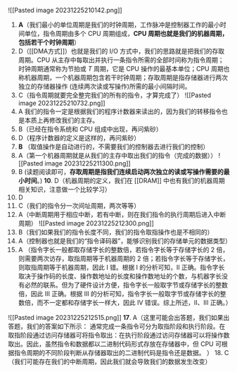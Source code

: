 ![[Pasted image 20231225210142.png]]
01. **A**（我们最小的单位周期是我们的时钟周期，工作脉冲是控制器工作的最小时间单位，指令周期由多个 CPU 周期组成，**CPU 周期也就是我们的机器周期，包括若干个时钟周期**） 
02. D（[[DMA方式]]）也就是我们的 I/O 方式中，我们的思路就是把我们的存取周期。CPU 从主存中每取出并执行一条指令所需的全部时间称为指令周期；时钟周期通常称为节拍或 $T$ 周期，它是 CPU 操作的最基本单位；CPU 周期也称机器周期，一个机器周期包含若干时钟周期；存取周期是指存储器进行两次独立的存储器操作 (连续两次读或写操作)所需的最小间隔时间。
03. C（指令周期就要完全整完我们的所有的指令，才算完成了）
![[Pasted image 20231225210732.png]]
04. A 我们的指令一定是根据我们的程序计数器来读出的，因为我们的转移指令也是本质上再修改我们的主存。
05. B（已经在指令系统和 CPU 组成中出现，再问紫砂）
06. D（程序计数器的定义是这样的，再问紫砂）
07. **B** （取值操作是自动进行的，不需要我们的控制器去进行我们的控制）
08. A（第一个机器周期就是从我们的主存中取出我们的指令（完成的数据））
![[Pasted image 20231225211300.png]]
09. B (读题阅读即可，**存取周期是指我们连续启动两次独立的读或写操作需要的最小时间**。)
**10**. D（机器周期的定义，我们在 [[DRAM]] 中也有我们的机器周期相关知识，注意做一个比较学习）
11. D 
12. C（我们的指令分一次间址周期，两次等等）
13. A（中断周期用于相应中断，若有中断，则在我们指令的执行周期后进入中断周期）
![[Pasted image 20231225212300.png]]
14. B（我们如果我们的指令长度不同，我们的指令取指操作也是不相同的）
15. A（控制器也就是我们的“指令译码器”，能够识别我们的存储单元的数据类型）
16. A （指令字长一般都取存储字长的整数倍，若指令字长等于存储字长的 2 倍，则需要两次访存，取指周期等于机器周期的 2 倍；若指令字长等于存储字长，则取指周期等于机器周期，因此 I 错。根据 I 的分析可知，II 正确。指令字长取决于操作码的长度、操作数地址的长度和操作数地址的个数，与机器字长没有必然的联系。但为了硬件设计方便，指令字长一般取字节或存储字长的整数倍，因此 III 正确。根据 III 的分析可知，指令字长一般取字节或存储字长的整数倍，而不一定都和存储字长一样大，因此 IV 错误。综上所述，II、III 正确。）

![[Pasted image 20231225212515.png]]
**17**. A（这里可能会出答题，我们如果出答题，我们的答案如下所示：
通常完成一条指令可分为取指阶段和执行阶段。在取指阶段通过访问存储器可将指令取出：在执行阶段通过访问存储器可以将操作数取出。因此，虽然指令和数据都以二进制代码形式存放在存储器中，但 CPU 可根据指令周期的不同阶段判断从存储器取出的二进制代码是指令还是数据。
）
18. C（我们可能存在我们的中断周期，因此我们就会导致我们的数据发生改变）

